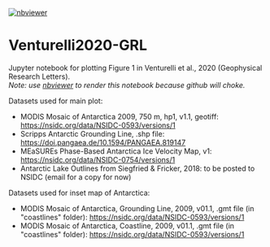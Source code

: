 [![nbviewer](https://img.shields.io/badge/jupyter_notebooks-nbviewer-purple.svg?style=flat-square)](http://nbviewer.jupyter.org/github/mrsiegfried/Venturelli2020-GRL/blob/master/plot_venturelli2020_fig1.ipynb)

# Venturelli2020-GRL
Jupyter notebook for plotting Figure 1 in Venturelli et al., 2020 (Geophysical Research Letters).   
*Note: use [nbviewer](http://nbviewer.jupyter.org/github/mrsiegfried/Venturelli2020-GRL/blob/master/plot_venturelli2020_fig1.ipynb) to render this notebook because github will choke.*

Datasets used for main plot:
* MODIS Mosaic of Antarctica 2009, 750 m, hp1, v1.1, geotiff: https://nsidc.org/data/NSIDC-0593/versions/1
* Scripps Antarctic Grounding Line, .shp file: https://doi.pangaea.de/10.1594/PANGAEA.819147
* MEaSUREs Phase-Based Antarctica Ice Velocity Map, v1: https://nsidc.org/data/NSIDC-0754/versions/1
* Antarctic Lake Outlines from Siegfried & Fricker, 2018: to be posted to NSIDC (email for a copy for now)

Datasets used for inset map of Antarctica:
 * MODIS Mosaic of Antarctica, Grounding Line, 2009, v01.1, .gmt file (in "coastlines" folder): https://nsidc.org/data/NSIDC-0593/versions/1
 * MODIS Mosaic of Antarctica, Coastline, 2009, v01.1, .gmt file (in "coastlines" folder): https://nsidc.org/data/NSIDC-0593/versions/1
